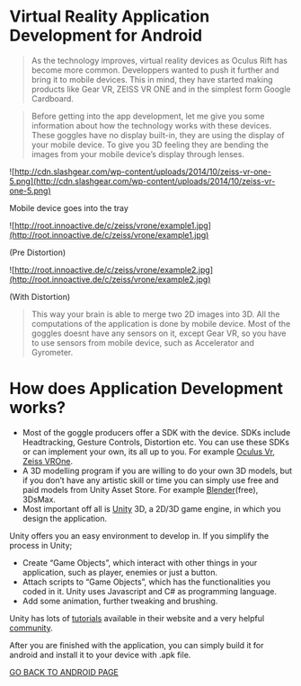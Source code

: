# Virtual Reality Application Development for Android #

> As the technology improves, virtual reality devices as Oculus Rift has become more common.  Developpers wanted to push it further and bring it to mobile devices. This in mind, they have started making products like Gear VR, ZEISS VR ONE and in the simplest form Google Cardboard.

> Before getting into the app development, let me give you some information about how the technology works with these devices. These goggles have no display built-in, they are using the display of your mobile device. To give you 3D feeling they are bending the images from your mobile device’s display through lenses.

![http://cdn.slashgear.com/wp-content/uploads/2014/10/zeiss-vr-one-5.png](http://cdn.slashgear.com/wp-content/uploads/2014/10/zeiss-vr-one-5.png)

Mobile device goes into the tray

![http://root.innoactive.de/c/zeiss/vrone/example1.jpg](http://root.innoactive.de/c/zeiss/vrone/example1.jpg)

(Pre Distortion)

![http://root.innoactive.de/c/zeiss/vrone/example2.jpg](http://root.innoactive.de/c/zeiss/vrone/example2.jpg)

(With Distortion)

> This way your brain is able to merge two 2D images into 3D. All the computations of the application is done by mobile device. Most of the goggles doesnt have any sensors on it, except Gear VR, so you have  to use sensors from mobile device, such as Accelerator and Gyrometer.


# How does Application Development works? #

  * Most of the goggle producers offer a SDK with the device. SDKs include Headtracking, Gesture Controls, Distortion etc. You can use these SDKs or can implement your own, its all up to you. For example [Oculus Vr](https://developer.oculus.com/downloads/#sdk=mobile), [Zeiss VROne](https://bitbucket.org/vrone/unity3d).
  * A 3D modelling program if you are willing to do your own 3D models, but if you don’t have any artistic skill or time you can simply use free and paid models from Unity Asset Store. For example [Blender](http://www.blender.org/)(free), 3DsMax.
  * Most important off all is [Unity](http://unity3d.com/) 3D, a 2D/3D game engine, in which you design the application.


Unity offers you an easy environment to develop in. If you simplify the process in Unity;
  * Create “Game Objects”, which interact with other things in your application, such as player, enemies or just a button.
  * Attach scripts to “Game Objects”, which has the functionalities you coded in it. Unity uses Javascript and C# as programming language.
  * Add some animation, further tweaking and brushing.

Unity has lots of [tutorials](http://unity3d.com/learn/tutorials/modules) available in their website and a very helpful [community](http://answers.unity3d.com/).

After you are finished with the application, you can simply build it for android and install it to your device with .apk file.

[GO BACK TO ANDROID PAGE](BuildingAndroidApplication.md)